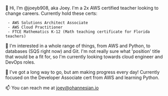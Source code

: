 👋 Hi, I’m @joeyb908, aka Joey. I'm a 2x AWS certified teacher looking to change careers. Currently hold these certs:

     - AWS Solutions Architect Associate
     - AWS Cloud Practitioner
     - FTCE Mathematics K-12 (Math teaching certificate for Florida teachers)

👀 I'm interested in a whole range of things, from AWS and Python, to databases (SQS right now) and Git. I'm not really sure what 'position' title that would be a fit for, so I'm currently looking towards cloud engineer and DevOps roles. 

🌱 I've got a long way to go, but am making progress every day! Currently focused on the Developer Associate cert from AWS and learning Python.

📫 You can reach me at joey@ohannesian.io

<!---
joeyb908/joeyb908 is a ✨ special ✨ repository because its `README.md` (this file) appears on your GitHub profile.
You can click the Preview link to take a look at your changes.
--->

